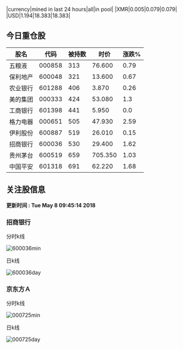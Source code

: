 |currency|mined in last 24 hours|all|in pool|
|XMR|0.005|0.079|0.079|
|USD|1.194|18.383|18.383|

## 今日重仓股 

|股名|代码|被持数|时价|涨跌%|
|---|---|---|---|---|
|五粮液|000858|313|76.600|0.79|
|保利地产|600048|321|13.600|0.67|
|农业银行|601288|406|3.870|0.26|
|美的集团|000333|424|53.080|1.3|
|工商银行|601398|441|5.950|0.0|
|格力电器|000651|505|47.930|2.59|
|伊利股份|600887|519|26.010|0.15|
|招商银行|600036|530|29.400|1.62|
|贵州茅台|600519|659|705.350|1.03|
|中国平安|601318|691|62.220|1.68|

## 关注股信息
**更新时间 : Tue May  8 09:45:14 2018**
### 招商银行 
分时k线

![600036min](http://image.sinajs.cn/newchart/min/n/sh600036.gif)

日k线

![600036day](http://image.sinajs.cn/newchart/daily/n/sh600036.gif)

### 京东方Ａ 
分时k线

![000725min](http://image.sinajs.cn/newchart/min/n/sz000725.gif)

日k线

![000725day](http://image.sinajs.cn/newchart/daily/n/sz000725.gif)
